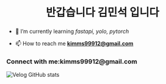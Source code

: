 <h1 align="center">반갑습니다 김민석 입니다</h1>
<h3 align="center"></h3>

- 🌱 I’m currently learning *fastapi, yolo, pytorch*

- 📫 How to reach me **kimms99912@gmail.com**

<h3 align="left">Connect with me:kimms99912@gmail.com</h3>
<p align="left">
</p>

![Velog GitHub stats](https://velog-github-badge.vercel.app/badge/showtender1?theme=light&posts=3)
